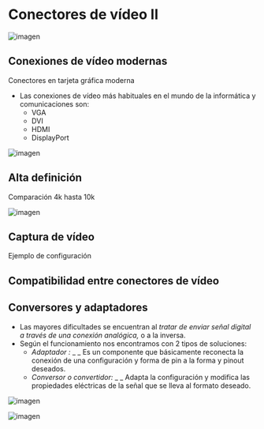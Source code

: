# Conectores de vídeo II

![imagen](img/5_Conectores_de_v%C3%ADdeo_II_%28HDMI%2C_displayport%2Cthunderbolt%290.png)

## Conexiones de vídeo modernas

Conectores en tarjeta gráfica moderna

* Las conexiones de vídeo más habituales en el mundo de la informática y comunicaciones son:
  * VGA
  * DVI
  * HDMI
  * DisplayPort

![imagen](img/5_Conectores_de_v%C3%ADdeo_II_%28HDMI%2C_displayport%2Cthunderbolt%291.png)

## Alta definición

Comparación 4k hasta 10k

![imagen](img/5_Conectores_de_v%C3%ADdeo_II_%28HDMI%2C_displayport%2Cthunderbolt%2928.jpg)

## Captura de vídeo

Ejemplo de configuración

## Compatibilidad entre conectores de vídeo

##

## Conversores y adaptadores

* Las mayores dificultades se encuentran al  _tratar de enviar señal digital a través de una conexión analógica,_  o a la inversa\.
* Según el funcionamiento nos encontramos con 2 tipos de soluciones:
  * _Adaptador_  _:_  _  _ Es un componente que básicamente reconecta la conexión de una configuración y forma de pin a la forma y pinout deseados\.
  * _Conversor o convertidor:_  _  _ Adapta la configuración y modifica las propiedades eléctricas de la señal que se lleva al formato deseado\.

![imagen](img/5_Conectores_de_v%C3%ADdeo_II_%28HDMI%2C_displayport%2Cthunderbolt%2929.jpg)

![imagen](img/5_Conectores_de_v%C3%ADdeo_II_%28HDMI%2C_displayport%2Cthunderbolt%2930.jpg)
